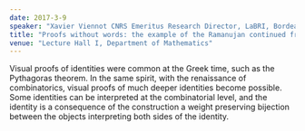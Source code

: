 ```yaml
---
date: 2017-3-9
speaker: "Xavier Viennot CNRS Emeritus Research Director, LaBRI, Bordeaux University Adjunct Professor at IMSc, Chennai"
title: "Proofs without words: the example of the Ramanujan continued fraction"
venue: "Lecture Hall I, Department of Mathematics"
---
```

Visual proofs of identities were common at the Greek time, such as the 
Pythagoras theorem. In the same spirit, with the renaissance of combinatorics, 
visual proofs of much deeper identities become possible. Some identities can be 
interpreted at the combinatorial level, and the identity is a consequence of 
the construction a weight preserving bijection between the objects interpreting 
both sides of the identity.
